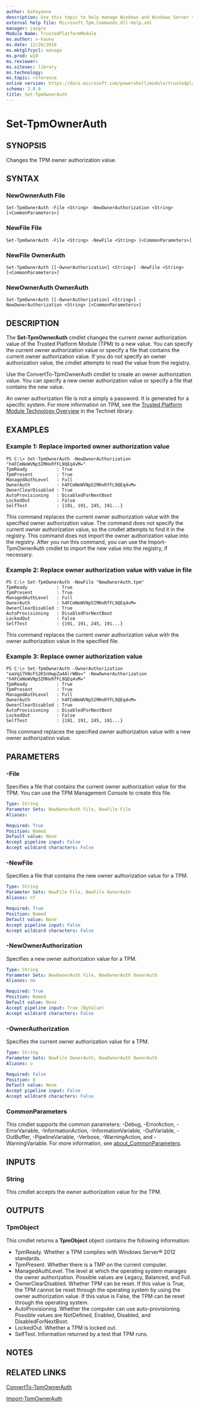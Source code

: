 ```yaml
---
author: Kateyanne
description: Use this topic to help manage Windows and Windows Server technologies with Windows PowerShell.
external help file: Microsoft.Tpm.Commands.dll-Help.xml
manager: jasgro
Module Name: TrustedPlatformModule
ms.author: v-kaunu
ms.date: 12/20/2016
ms.mktglfcycl: manage
ms.prod: w10
ms.reviewer: 
ms.sitesec: library
ms.technology: 
ms.topic: reference
online version: https://docs.microsoft.com/powershell/module/trustedplatformmodule/set-tpmownerauth?view=windowsserver2022-ps&wt.mc_id=ps-gethelp
schema: 2.0.0
title: Set-TpmOwnerAuth
---
```


# Set-TpmOwnerAuth

## SYNOPSIS
Changes the TPM owner authorization value.

## SYNTAX

### NewOwnerAuth File
```
Set-TpmOwnerAuth -File <String> -NewOwnerAuthorization <String> [<CommonParameters>]
```

### NewFile File
```
Set-TpmOwnerAuth -File <String> -NewFile <String> [<CommonParameters>]
```

### NewFile OwnerAuth
```
Set-TpmOwnerAuth [[-OwnerAuthorization] <String>] -NewFile <String> [<CommonParameters>]
```

### NewOwnerAuth OwnerAuth
```
Set-TpmOwnerAuth [[-OwnerAuthorization] <String>] -NewOwnerAuthorization <String> [<CommonParameters>]
```

## DESCRIPTION
The **Set-TpmOwnerAuth** cmdlet changes the current owner authorization value of the Trusted Platform Module (TPM) to a new value.
You can specify the current owner authorization value or specify a file that contains the current owner authorization value.
If you do not specify an owner authorization value, the cmdlet attempts to read the value from the registry.

Use the ConvertTo-TpmOwnerAuth cmdlet to create an owner authorization value.
You can specify a new owner authorization value or specify a file that contains the new value.

An owner authorization file is not a simply a password.
It is generated for a specific system.
For more information on TPM, see the [Trusted Platform Module Technology Overview](https://technet.microsoft.com/en-us/library/jj131725.aspx) in the Technet library.

## EXAMPLES

### Example 1: Replace imported owner authorization value
```
PS C:\> Set-TpmOwnerAuth -NewOwnerAuthorization "h4FCmNeWVNp5IMHxRfFL9QEq4vM="
TpmReady           : True
TpmPresent         : True
ManagedAuthLevel   : Full
OwnerAuth          : h4FCmNeWVNp5IMHxRfFL9QEq4vM=
OwnerClearDisabled : True
AutoProvisioning   : DisabledForNextBoot
LockedOut          : False
SelfTest           : {191, 191, 245, 191...}
```

This command replaces the current owner authorization value with the specified owner authorization value.
The command does not specify the current owner authorization value, so the cmdlet attempts to find it in the registry.
This command does not import the owner authorization value into the registry.
After you run this command, you can use the Import-TpmOwnerAuth cmdlet to import the new value into the registry, if necessary.

### Example 2: Replace owner authorization value with value in file
```
PS C:\> Set-TpmOwnerAuth -NewFile "NewOwnerAuth.tpm"
TpmReady           : True
TpmPresent         : True
ManagedAuthLevel   : Full
OwnerAuth          : h4FCmNeWVNp5IMHxRfFL9QEq4vM=
OwnerClearDisabled : True
AutoProvisioning   : DisabledForNextBoot
LockedOut          : False
SelfTest           : {191, 191, 245, 191...}
```

This command replaces the current owner authorization value with the owner authorization value in the specified file.

### Example 3: Replace owner authorization value
```
PS C:\> Set-TpmOwnerAuth -OwnerAuthorization "oaVq17hNcFS2KSnHwpZa4AlrWBo=" -NewOwnerAuthorization "h4FCmNeWVNp5IMHxRfFL9QEq4vM="
TpmReady           : True
TpmPresent         : True
ManagedAuthLevel   : Full
OwnerAuth          : h4FCmNeWVNp5IMHxRfFL9QEq4vM=
OwnerClearDisabled : True
AutoProvisioning   : DisabledForNextBoot
LockedOut          : False
SelfTest           : {191, 191, 245, 191...}
```

This command replaces the specified owner authorization value with a new owner authorization value.

## PARAMETERS

### -File
Specifies a file that contains the current owner authorization value for the TPM.
You can use the TPM Management Console to create this file.

```yaml
Type: String
Parameter Sets: NewOwnerAuth File, NewFile File
Aliases: 

Required: True
Position: Named
Default value: None
Accept pipeline input: False
Accept wildcard characters: False
```

### -NewFile
Specifies a file that contains the new owner authorization value for a TPM.

```yaml
Type: String
Parameter Sets: NewFile File, NewFile OwnerAuth
Aliases: nf

Required: True
Position: Named
Default value: None
Accept pipeline input: False
Accept wildcard characters: False
```

### -NewOwnerAuthorization
Specifies a new owner authorization value for a TPM.

```yaml
Type: String
Parameter Sets: NewOwnerAuth File, NewOwnerAuth OwnerAuth
Aliases: no

Required: True
Position: Named
Default value: None
Accept pipeline input: True (ByValue)
Accept wildcard characters: False
```

### -OwnerAuthorization
Specifies the current owner authorization value for a TPM.

```yaml
Type: String
Parameter Sets: NewFile OwnerAuth, NewOwnerAuth OwnerAuth
Aliases: o

Required: False
Position: 0
Default value: None
Accept pipeline input: False
Accept wildcard characters: False
```

### CommonParameters
This cmdlet supports the common parameters: -Debug, -ErrorAction, -ErrorVariable, -InformationAction, -InformationVariable, -OutVariable, -OutBuffer, -PipelineVariable, -Verbose, -WarningAction, and -WarningVariable. For more information, see [about_CommonParameters](https://go.microsoft.com/fwlink/?LinkID=113216).

## INPUTS

### String
This cmdlet accepts the owner authorization value for the TPM.

## OUTPUTS

### TpmObject
This cmdlet returns a **TpmObject** object contains the following information:

- TpmReady. Whether a TPM complies with Windows Server® 2012 standards.
- TpmPresent. Whether there is a TMP on the current computer.
- ManagedAuthLevel. The level at which the operating system manages the owner authorization. Possible values are Legacy, Balanced, and Full.
- OwnerClearDisabled. Whether TPM can be reset. If this value is True, the TPM cannot be reset through the operating system by using the owner authorization value. If this value is False, the TPM can be reset through the operating system. 
- AutoProvisioning. Whether the computer can use auto-provisioning. Possible values are NotDefined, Enabled, Disabled, and DisabledForNextBoot.
- LockedOut. Whether a TPM is locked out.
- SelfTest. Information returned by a test that TPM runs.

## NOTES

## RELATED LINKS

[ConvertTo-TpmOwnerAuth](./ConvertTo-TpmOwnerAuth.md)

[Import-TpmOwnerAuth](./Import-TpmOwnerAuth.md)


